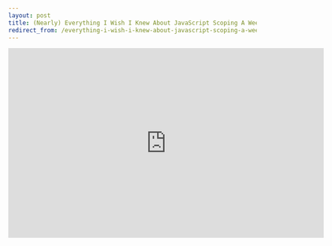 ```yaml
---
layout: post
title: (Nearly) Everything I Wish I Knew About JavaScript Scoping A Week Ago
redirect_from: /everything-i-wish-i-knew-about-javascript-scoping-a-week-ago-the-video/
---
```


<div class="videoWrapper">
  <iframe width="640" height="385" src="https://www.youtube.com/embed/bqBMPHFEHKg" frameborder="0" allowfullscreen></iframe>
</div>
